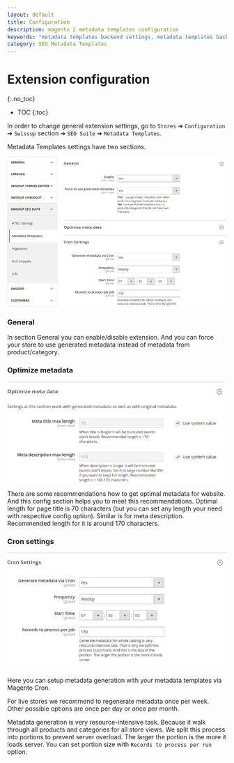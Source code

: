 ```yaml
---
layout: default
title: Configuration
description: magento 2 metadata templates configuration
keywords: "metadata templates backend settings, metadata templates backend configuration"
category: SEO Metadata Templates
---
```


# Extension configuration
{:.no_toc}

* TOC
{:toc}

In order to change general extension settings, go to `Stores` ➔ `Configuration`
➔ `Swissup` section ➔ `SEO Suite` ➔ `Metadata Templates`.

Metadata Templates settings have two sections.

![Metadata templates system config](/images/m2/seo-templates/backend/config.png)

### General

In section General you can enable/disable extension. And you can force your
store to use generated metadata instead of metadata from product/category.

### Optimize metadata

![Metadata templates system config optimize metadata](/images/m2/seo-templates/backend/config-optimize.png)

There are some recommendations how to get optimal metadata for website. And this config section helps you to meet this recommendations. Optimal length for page title is 70 characters (but you can set any length your need with respective config option). Similar is for meta description. Recommended length for it is around 170 characters.

### Cron settings

![Metadata templates system config cron](/images/m2/seo-templates/backend/config-cron.png)

Here you can setup metadata generation with your metadata templates via
Magento Cron.

For live stores we recommend to regenerate metadata once per week. Other
possible options are once per day or once per month.

Metadata generation is very resource-intensive task. Because it walk through
all products and categories for all store views. We split this process into 
portions to prevent server overload. The larger the portion is the more it 
loads server. You can set portion size with `Records to process per run`
option. 